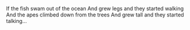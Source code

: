 If the fish swam out of the ocean
And grew legs and they started walking
And the apes climbed down from the trees
And grew tall and they started talking...
